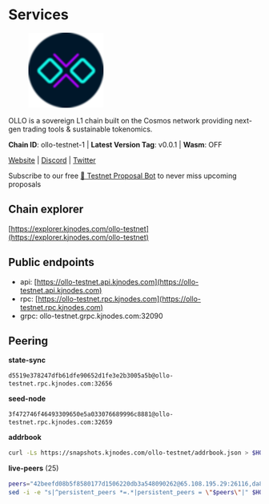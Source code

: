 # Services

<figure><img src="https://raw.githubusercontent.com/kj89/cosmos-images/main/logos/ollo.png" width="150" alt=""><figcaption></figcaption></figure>

OLLO is a sovereign L1 chain built on the Cosmos network providing  next-gen trading tools & sustainable tokenomics.

**Chain ID**: ollo-testnet-1 | **Latest Version Tag**: v0.0.1 | **Wasm**: OFF

[Website](https://www.ollostation.zone) | [Discord](https://discord.com/invite/GxBqZ9mSSm) | [Twitter](https://twitter.com/OLLOStation)



Subscribe to our free [🤖 Testnet Proposal Bot](https://t.me/kjnodes_testnet_proposal_bot) to never miss upcoming proposals


## Chain explorer
[https://explorer.kjnodes.com/ollo-testnet](https://explorer.kjnodes.com/ollo-testnet)

## Public endpoints

* api: [https://ollo-testnet.api.kjnodes.com](https://ollo-testnet.api.kjnodes.com)
* rpc: [https://ollo-testnet.rpc.kjnodes.com](https://ollo-testnet.rpc.kjnodes.com)
* grpc: ollo-testnet.grpc.kjnodes.com:32090

## Peering

**state-sync**

```text
d5519e378247dfb61dfe90652d1fe3e2b3005a5b@ollo-testnet.rpc.kjnodes.com:32656
```

**seed-node**

```text
3f472746f46493309650e5a033076689996c8881@ollo-testnet.rpc.kjnodes.com:32659
```

**addrbook**
```bash
curl -Ls https://snapshots.kjnodes.com/ollo-testnet/addrbook.json > $HOME/.ollo/config/addrbook.json
```

**live-peers** (25)
```bash
peers="42beefd08b5f8580177d1506220db3a548090262@65.108.195.29:26116,da8d3ca8e1c147f0037b1c43ad3de7174f5ec1b7@209.145.59.224:26656,f263b8daa389998a3f5d72509c338119b1802e19@51.178.65.184:22656,d5519e378247dfb61dfe90652d1fe3e2b3005a5b@65.109.68.190:32656,2a8f0fada8b8b71b8154cf30ce44aebea1b5fe3d@162.19.238.122:26656,cadc2b601a188aedbe4156a6eb5a81e00770bcfc@65.108.219.110:26656,3ea40f63890f10272201edf96d2a49e197e52091@65.108.105.48:18156,69d2c02f413bea1376f5398646f0c2ce0f82d62e@141.94.73.93:26656,80b1ad27820f58b49e7a5a68881f0248a6269e9b@65.108.132.239:15656,9865c6e15faced6643adc228e3a59744e1b4e277@116.203.29.162:46656,a487497f2c80b53fa0908ce072a94a99be698b6b@142.132.162.28:46656,f09d8e2ada2d1d66a9cc8213a1d8ca7c6e5a29a6@65.108.79.57:54656,742d7dccc98ccc2b30abb6ea172fc2175782db50@148.251.91.185:26656,90ad9622ac54023fe4ee9824d77b5d3e3c25c245@162.55.234.70:54956,799dff05af5d30477f44c816753ff89104b2b8b5@116.202.227.117:32656,7349272f712e713a957bf5349930e3439e98b518@167.235.27.69:20656,1e5d9db4138ed31ecf81b09365230d33360f8cde@65.109.81.119:32656,e2d59891f1aed38fe8884c63e0bb00f8ddc41b6f@5.78.46.66:26656,dba5e8b41c4e369418f83a449966e4eb7ca05cd4@65.109.23.114:18156,d6c5ff021b091a1fd93b9f811cf7fca0d31e8510@65.108.238.61:46656,5c2a752c9b1952dbed075c56c600c3a79b58c395@195.3.220.135:27006,cba0eacc21eaddadc8903d503b1db12dd002fd0f@65.108.226.183:18156,4b73754c2c10d523ffd43ca95d9cb6e0ad8204a4@5.189.148.147:26656,dd577d8f2e997d7e70495640aff124ddb70d1a21@95.217.192.222:26656,47655c33bdecae7f449301197d8b951a97e1b680@89.58.59.75:26656"
sed -i -e "s|^persistent_peers *=.*|persistent_peers = \"$peers\"|" $HOME/.ollo/config/config.toml
```
